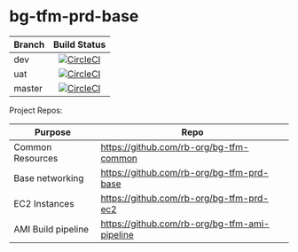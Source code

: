 # bg-tfm-prd-base

|Branch|Build Status|
|---|:---:|
|dev | [![CircleCI](https://circleci.com/gh/rb-org/bg-tfm-prd-base/tree/dev.svg?style=svg&circle-token=6acb7dd87c016220677f0ee093c0fa6e403de949)](https://circleci.com/gh/rb-org/bg-tfm-prd-base/tree/dev) |
| uat | [![CircleCI](https://circleci.com/gh/rb-org/bg-tfm-prd-base/tree/uat.svg?style=svg&circle-token=6acb7dd87c016220677f0ee093c0fa6e403de949)](https://circleci.com/gh/rb-org/bg-tfm-prd-base/tree/uat) |
| master | [![CircleCI](https://circleci.com/gh/rb-org/bg-tfm-prd-base/tree/master.svg?style=svg&circle-token=6acb7dd87c016220677f0ee093c0fa6e403de949)](https://circleci.com/gh/rb-org/bg-tfm-prd-base/tree/master) |

Project Repos:

| Purpose | Repo |
|---|---|
| Common Resources | https://github.com/rb-org/bg-tfm-common |
| Base networking | https://github.com/rb-org/bg-tfm-prd-base |
| EC2 Instances | https://github.com/rb-org/bg-tfm-prd-ec2 |
| AMI Build pipeline | https://github.com/rb-org/bg-tfm-ami-pipeline |